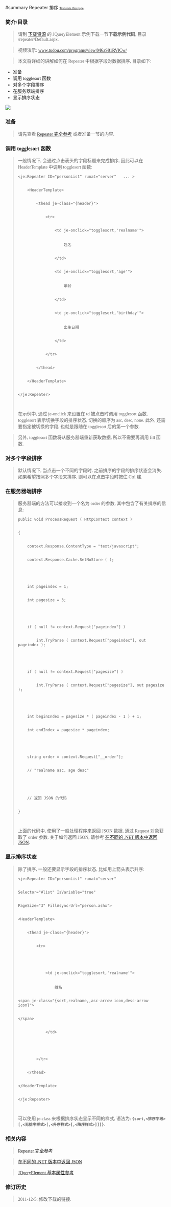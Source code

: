 ﻿#summary Repeater 排序
<font face='microsoft yahei'>
<font size='1'><a href='http://www.microsofttranslator.com/bv.aspx?from=&to=en&a=http://code.google.com/p/zsharedcode/wiki/JERepeaterSorting'>Translate this page</a></font>

<h3>简介/目录</h3>
<blockquote>请到 <a href='Download.md'>下载资源</a> 的 JQueryElement 示例下载一节<b>下载示例代码</b>, 目录 /repeater/Default.aspx.</blockquote>

<blockquote>视频演示: <a href='http://www.tudou.com/programs/view/M6aS81RVlCw/'>www.tudou.com/programs/view/M6aS81RVlCw/</a></blockquote>

<blockquote>本文将详细的讲解如何在 Repeater 中根据字段对数据排序, 目录如下:</blockquote>

<ul><li>准备<br>
</li><li>调用 togglesort 函数<br>
</li><li>对多个字段排序<br>
</li><li>在服务器端排序<br>
</li><li>显示排序状态</li></ul>

<img src='http://zsharedcode.googlecode.com/files/personlist1.jpg' />

<h3>准备</h3>
<blockquote>请先查看 <a href='JQueryElementRepeaterDoc.md'>Repeater 完全参考</a> 或者准备一节的内容.</blockquote>

<h3>调用 togglesort 函数</h3>
<blockquote>一般情况下, 会通过点击表头的字段标题来完成排序, 因此可以在 HeaderTemplate 中调用 togglesort 函数:<br>
<pre><code>&lt;je:Repeater ID="personList" runat="server"	...	&gt;<br>
	&lt;HeaderTemplate&gt;<br>
		&lt;thead je-class="{header}"&gt;<br>
			&lt;tr&gt;<br>
				&lt;td je-onclick="togglesort,'realname'"&gt;<br>
					姓名<br>
				&lt;/td&gt;<br>
				&lt;td je-onclick="togglesort,'age'"&gt;<br>
					年龄<br>
				&lt;/td&gt;<br>
				&lt;td je-onclick="togglesort,'birthday'"&gt;<br>
					出生日期<br>
				&lt;/td&gt;<br>
			&lt;/tr&gt;<br>
		&lt;/thead&gt;<br>
	&lt;/HeaderTemplate&gt;<br>
&lt;/je:Repeater&gt;<br>
</code></pre>
在示例中, 通过 je-onclick 来设置在 td 被点击时调用 togglesort 函数, togglesort 表示切换字段的排序状态, 切换的顺序为 asc, desc, none. 此外, 还需要指定被切换的字段, 也就是跟随在 togglesort 后的第一个参数.</blockquote>

<blockquote>另外, togglesort 函数将从服务器端重新获取数据, 所以不需要再调用 fill 函数.</blockquote>

<h3>对多个字段排序</h3>
<blockquote>默认情况下, 当点击一个不同的字段时, 之前排序的字段的排序状态会消失. 如果希望按照多个字段来排序, 则可以在点击字段时按住 Ctrl 建.</blockquote>

<h3>在服务器端排序</h3>
<blockquote>服务器端的方法可以接收到一个名为 order 的参数, 其中包含了有关排序的信息:<br>
<pre><code>public void ProcessRequest ( HttpContext context )<br>
{<br>
	context.Response.ContentType = "text/javascript";<br>
	context.Response.Cache.SetNoStore ( );<br>
<br>
	int pageindex = 1;<br>
	int pagesize = 3;<br>
<br>
	if ( null != context.Request["pageindex"] )<br>
		int.TryParse ( context.Request["pageindex"], out pageindex );<br>
<br>
	if ( null != context.Request["pagesize"] )<br>
		int.TryParse ( context.Request["pagesize"], out pagesize );<br>
<br>
	int beginIndex = pagesize * ( pageindex - 1 ) + 1;<br>
	int endIndex = pagesize * pageindex;<br>
<br>
	string order = context.Request["__order"];<br>
	// "realname asc, age desc"<br>
<br>
	// 返回 JSON 的代码<br>
}<br>
</code></pre>
上面的代码中, 使用了一般处理程序来返回 JSON 数据, 通过 Request 对象获取了 order 参数. 关于如何返回 JSON, 请参考 <a href='AjaxReturnJSON.md'>在不同的 .NET 版本中返回 JSON</a>.</blockquote>

<h3>显示排序状态</h3>
<blockquote>除了排序, 一般还要显示字段的排序状态, 比如用上箭头表示升序:<br>
<pre><code>&lt;je:Repeater ID="personList" runat="server"<br>
Selector="#list" IsVariable="true"<br>
PageSize="3" FillAsync-Url="person.ashx"&gt;<br>
&lt;HeaderTemplate&gt;<br>
	&lt;thead je-class="{header}"&gt;<br>
		&lt;tr&gt;<br>
<br>
			&lt;td je-onclick="togglesort,'realname'"&gt;<br>
				姓名<br>
&lt;span je-class="{sort,realname,,asc-arrow icon,desc-arrow icon}"&gt;<br>
&lt;/span&gt;<br>
			&lt;/td&gt;<br>
<br>
		&lt;/tr&gt;<br>
	&lt;/thead&gt;<br>
&lt;/HeaderTemplate&gt;<br>
&lt;/je:Repeater&gt;<br>
</code></pre>
可以使用 je-class 来根据排序状态显示不同的样式, 语法为: <b><code>{sort,&lt;排序字段&gt;[,&lt;无排序样式&gt;[,&lt;升序样式&gt;[,&lt;降序样式&gt;]]]}</code></b>.</blockquote>

<h3>相关内容</h3>
<blockquote><a href='JQueryElementRepeaterDoc.md'>Repeater 完全参考</a></blockquote>

<blockquote><a href='AjaxReturnJSON.md'>在不同的 .NET 版本中返回 JSON</a></blockquote>

<blockquote><a href='JEBase.md'>JQueryElement 基本属性参考</a></blockquote>

<h3>修订历史</h3>
<blockquote>2011-12-5: 修改下载的链接.</blockquote>

</font>